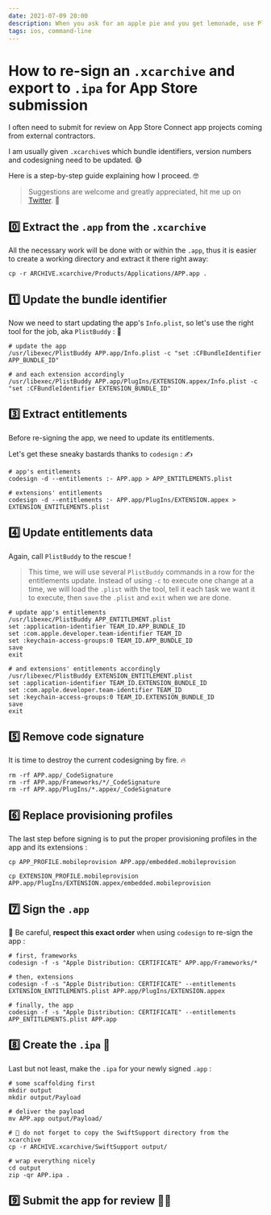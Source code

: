 ```yaml
---
date: 2021-07-09 20:00
description: When you ask for an apple pie and you get lemonade, use PlistBuddy and codesign
tags: ios, command-line
---
```

# How to re-sign an `.xcarchive` and export to `.ipa` for App Store submission

I often need to submit for review on App Store Connect app projects coming from external contractors.

I am usually given `.xcarchive`s which bundle identifiers, version numbers and codesigning need to be updated. 😅

Here is a step-by-step guide explaining how I proceed. 🤓

> Suggestions are welcome and greatly appreciated, hit me up on [Twitter](https://twitter.com/warchimede). 🐥

## 0️⃣ Extract the `.app` from the `.xcarchive`

All the necessary work will be done with or within the `.app`, thus it is easier to create a working directory and extract it there right away:

```no-highlight
cp -r ARCHIVE.xcarchive/Products/Applications/APP.app .
```

## 1️⃣ Update the bundle identifier

Now we need to start updating the app's `Info.plist`, so let's use the right tool for the job, aka `PlistBuddy` : 🔧

```no-highlight
# update the app
/usr/libexec/PlistBuddy APP.app/Info.plist -c "set :CFBundleIdentifier APP_BUNDLE_ID"

# and each extension accordingly
/usr/libexec/PlistBuddy APP.app/PlugIns/EXTENSION.appex/Info.plist -c "set :CFBundleIdentifier EXTENSION_BUNDLE_ID"
```

## 3️⃣ Extract entitlements

Before re-signing the app, we need to update its entitlements.

Let's get these sneaky bastards thanks to `codesign` : ✍️

```no-highlight
# app's entitlements
codesign -d --entitlements :- APP.app > APP_ENTITLEMENTS.plist

# extensions' entitlements
codesign -d --entitlements :- APP.app/PlugIns/EXTENSION.appex > EXTENSION_ENTITLEMENTS.plist
```

## 4️⃣ Update entitlements data

Again, call `PlistBuddy` to the rescue !

> This time, we will use several `PlistBuddy` commands in a row for the entitlements update. Instead of using `-c` to execute one change at a time, we will load the `.plist` with the tool, tell it each task we want it to execute, then `save` the `.plist` and `exit` when we are done.

```no-highlight
# update app's entitlements
/usr/libexec/PlistBuddy APP_ENTITLEMENT.plist
set :application-identifier TEAM_ID.APP_BUNDLE_ID
set :com.apple.developer.team-identifier TEAM_ID
set :keychain-access-groups:0 TEAM_ID.APP_BUNDLE_ID
save
exit

# and extensions' entitlements accordingly
/usr/libexec/PlistBuddy EXTENSION_ENTITLEMENT.plist
set :application-identifier TEAM_ID.EXTENSION_BUNDLE_ID
set :com.apple.developer.team-identifier TEAM_ID
set :keychain-access-groups:0 TEAM_ID.EXTENSION_BUNDLE_ID
save
exit
```

## 5️⃣ Remove code signature

It is time to destroy the current codesigning by fire. 🔥

```no-highlight
rm -rf APP.app/_CodeSignature
rm -rf APP.app/Frameworks/*/_CodeSignature
rm -rf APP.app/PlugIns/*.appex/_CodeSignature
```

## 6️⃣ Replace provisioning profiles

The last step before signing is to put the proper provisioning profiles in the app and its extensions :

```no-highlight
cp APP_PROFILE.mobileprovision APP.app/embedded.mobileprovision

cp EXTENSION_PROFILE.mobileprovision APP.app/PlugIns/EXTENSION.appex/embedded.mobileprovision
```

## 7️⃣ Sign the `.app`

🚨 Be careful, **respect this exact order** when using `codesign` to re-sign the app :

```no-highlight
# first, frameworks
codesign -f -s "Apple Distribution: CERTIFICATE" APP.app/Frameworks/*

# then, extensions
codesign -f -s "Apple Distribution: CERTIFICATE" --entitlements EXTENSION_ENTITLEMENTS.plist APP.app/PlugIns/EXTENSION.appex

# finally, the app
codesign -f -s "Apple Distribution: CERTIFICATE" --entitlements APP_ENTITLEMENTS.plist APP.app
```

## 8️⃣ Create the `.ipa` 🎁

Last but not least, make the `.ipa` for your newly signed `.app` :

```no-highlight
# some scaffolding first
mkdir output
mkdir output/Payload

# deliver the payload
mv APP.app output/Payload/

# 🚨 do not forget to copy the SwiftSupport directory from the xcarchive
cp -r ARCHIVE.xcarchive/SwiftSupport output/

# wrap everything nicely
cd output
zip -qr APP.ipa .
```

## 9️⃣ Submit the app for review 🤞🏽